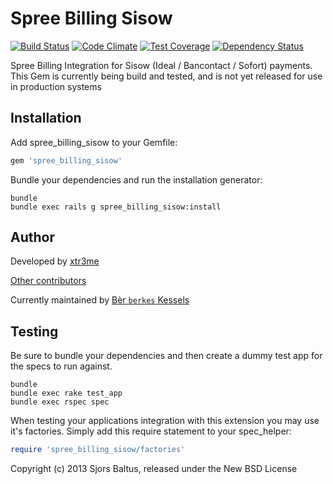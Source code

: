 Spree Billing Sisow
=================
[![Build Status](https://travis-ci.org/berkes/spree_billing_sisow.png)](https://travis-ci.org/xtr3me/spree_billing_sisow)
[![Code Climate](https://codeclimate.com/github/berkes/spree_billing_sisow.png)](https://codeclimate.com/github/xtr3me/spree_billing_sisow)
[![Test Coverage](https://codeclimate.com/github/berkes/spree_billing_sisow/badges/coverage.svg)](https://codeclimate.com/github/berkes/spree_billing_sisow)
[![Dependency Status](https://gemnasium.com/berkes/spree_billing_sisow.svg)](https://gemnasium.com/xtr3me/spree_billing_sisow)

Spree Billing Integration for Sisow (Ideal / Bancontact / Sofort) payments.
This Gem is currently being build and tested, and is not yet released for use in production systems

Installation
------------

Add spree_billing_sisow to your Gemfile:

```ruby
gem 'spree_billing_sisow'
```

Bundle your dependencies and run the installation generator:

```shell
bundle
bundle exec rails g spree_billing_sisow:install
```

Author
------

Developed by [xtr3me](https://github.com/xtr3me)

[Other contributors](https://github.com/xtr3me/spree_billing_sisow/graphs/contributors)

Currently maintained by [Bèr `berkes` Kessels](http://berk.es)

Testing
-------

Be sure to bundle your dependencies and then create a dummy test app for the specs to run against.

```shell
bundle
bundle exec rake test_app
bundle exec rspec spec
```

When testing your applications integration with this extension you may use it's factories.
Simply add this require statement to your spec_helper:

```ruby
require 'spree_billing_sisow/factories'
```

Copyright (c) 2013 Sjors Baltus, released under the New BSD License
